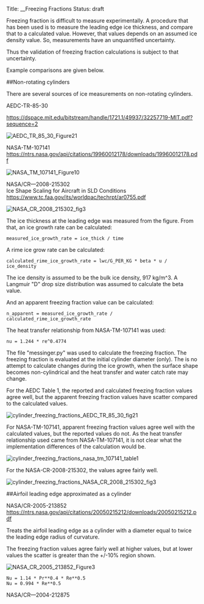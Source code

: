 Title: __Freezing Fractions
Status: draft  



Freezing fraction is difficult to measure experimentally. 
A procedure that has been used is to measure the leading edge ice thickness, 
and compare that to a calculated value. 
However, that values depends on an assumed ice density value. 
So, measurements have an unquantified uncertainty. 

Thus the validation of freezing fraction calculations is subject to that uncertainty. 

Example comparisons are given below. 

##Non-rotating cylinders

There are several sources of ice measurements on non-rotating cylinders. 

AEDC-TR-85-30

https://dspace.mit.edu/bitstream/handle/1721.1/49937/32257719-MIT.pdf?sequence=2 

![AEDC_TR_85_30_Figure21](images/freezing_fractions/AEDC_TR_85_30_Figure21.png)  

NASA-TM-107141
https://ntrs.nasa.gov/api/citations/19960012178/downloads/19960012178.pdf 

![NASA_TM_107141_Figure10](images/freezing_fractions/NASA_TM_107141_Figure10.png)  

NASA/CR—2008-215302  
Ice Shape Scaling for Aircraft in SLD Conditions
https://www.tc.faa.gov/its/worldpac/techrpt/ar0755.pdf 


![NASA_CR_2008_215302_fig3](images/freezing_fractions/NASA_CR_2008_215302_fig3.png)  

The ice thickness at the leading edge was measured from the figure. 
From that, an ice growth rate can be calculated: 

    measured_ice_growth_rate = ice_thick / time

A rime ice grow rate can be calculated: 

    calculated_rime_ice_growth_rate = lwc/G_PER_KG * beta * u / ice_density
    
The ice density is assumed to be the bulk ice density, 917 kg/m^3. 
A Langmuir "D" drop size distribution was assumed to calculate the beta value. 

And an apparent freezing fraction value can be calculated: 

    n_apparent = measured_ice_growth_rate / calculated_rime_ice_growth_rate

The heat transfer relationship from NASA-TM-107141 was used:

    nu = 1.244 * re^0.4774

The file "messinger.py" was used to calculate the freezing fraction. 
The freezing fraction is evaluated at the initial cylinder diameter (only). 
The is no attempt to calculate changes during the ice growth, 
when the surface shape becomes non-cylindrical and the heat transfer 
and water catch rate may change.

For the AEDC Table 1, the reported and calculated freezing fraction values agree well, 
but the apparent freezing fraction values have scatter compared to the calculated values.  

![cylinder_freezing_fractions_AEDC_TR_85_30_fig21](images/freezing_fractions/cylinder_freezing_fractions_AEDC_TR_85_30_fig21.png)  

For NASA-TM-107141, apparent freezing fraction values agree well with the calculated values, 
but the reported values do not. 
As the heat transfer relationship used came from NASA-TM-107141, 
it is not clear what the implementation differences of the calculation would be. 

![cylinder_freezing_fractions_nasa_tm_107141_table1](images/freezing_fractions/cylinder_freezing_fractions_nasa_tm_107141_table1.png)  

For the NASA-CR-2008-215302, the values agree fairly well. 

![cylinder_freezing_fractions_NASA_CR_2008_215302_fig3](images/freezing_fractions/cylinder_freezing_fractions_NASA_CR_2008_215302_fig3.png)  


##Airfoil leading edge approximated as a cylinder

NASA/CR-2005-213852
https://ntrs.nasa.gov/api/citations/20050215212/downloads/20050215212.pdf  

Treats the airfoil leading edge as a cylinder with a diameter equal to twice the leading edge radius of curvature. 

The freezing fraction values agree fairly well at higher values, 
but at lower values the scatter is greater than the +/-10% region shown. 

![NASA_CR_2005_213852_Figure3](images/freezing_fractions/NASA_CR_2005_213852_Figure3.png)  



    Nu = 1.14 * Pr**0.4 * Re**0.5
    Nu = 0.994 * Re**0.5


NASA/CR—2004-212875

